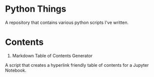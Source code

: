 # Python Things
A repository that contains various python scripts I've written.

# Contents
1. Markdown Table of Contents Generator

A script that creates a hyperlink friendly table of contents for a Jupyter Notebook.
